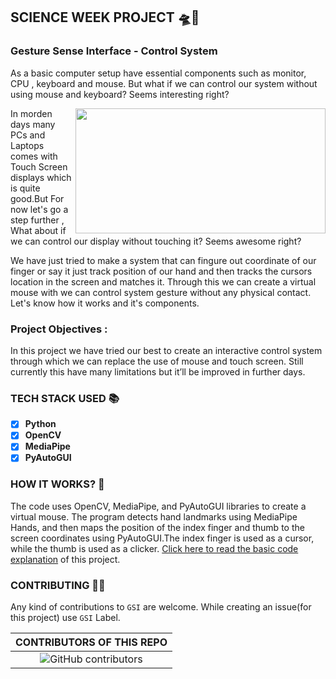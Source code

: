 ## SCIENCE WEEK PROJECT 🛸🔭
### Gesture Sense Interface - Control System
As a basic computer setup have essential components such as monitor, CPU , keyboard and mouse. But what if we can control our system without using mouse and keyboard? Seems interesting right?

<img width='400px' height='200px' src='https://user-images.githubusercontent.com/37477845/102235423-aa6cb680-3f35-11eb-8ebd-5d823e211447.jpg' align='right' padding='25px'/>

In morden days many PCs and Laptops comes with Touch Screen displays which is quite good.But For now let's go a step further , What about if we can control our display without touching it? Seems awesome right?

We have just tried to make a system that can fingure out coordinate of our finger or say it just track position of our hand and then tracks the cursors location in the screen and matches it. Through this we can create a virtual mouse with we can control system gesture without any physical contact. Let's know how it works and it's components.

### Project Objectives :
In this project we have tried our best to create an interactive control system through which we can replace the use of mouse and touch screen. Still currently this have many limitations but it’ll be improved in further days.

### TECH STACK USED 📚

- [x]  **Python** 
- [x]  **OpenCV**
- [x]  **MediaPipe**
- [x]  **PyAutoGUI**

### HOW IT WORKS? 🤔
The code uses OpenCV, MediaPipe, and PyAutoGUI libraries to create a virtual mouse. The program detects hand landmarks using MediaPipe Hands, and then maps the position of the index finger and thumb to the screen coordinates using PyAutoGUI.The index finger is used as a cursor, while the thumb is used as a clicker. [ Click here to read the basic code explanation](./tutorial.md) of this project.


### CONTRIBUTING 🤝🏻
Any kind of contributions to `GSI` are welcome. While creating an issue(for this project) use `GSI` Label.

| CONTRIBUTORS OF THIS REPO |
|:-------------------------:|
|![GitHub contributors](https://contrib.rocks/image?repo=vivek09thakur/GSI)|